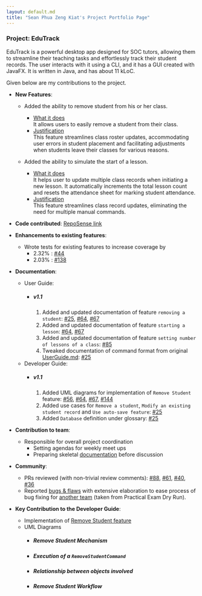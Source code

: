 ```yaml
---
layout: default.md
title: "Sean Phua Zeng Kiat's Project Portfolio Page"
---
```


### Project: EduTrack

EduTrack is a powerful desktop app designed for SOC tutors, allowing them to streamline their teaching tasks and effortlessly track their student records.
The user interacts with it using a CLI, and it has a GUI created with JavaFX. It is written in Java, and has about 11 kLoC.

Given below are my contributions to the project.

* **New Features**:
  * Added the ability to remove student from his or her class.
    * <u>What it does</u>
    <br>It allows users to easily remove a student from their class.
    * <u>Justification</u>
    <br>This feature streamlines class roster updates, accommodating user errors in student placement and
    facilitating adjustments when students leave their classes for various reasons.

  * Added the ability to simulate the start of a lesson.
    * <u>What it does</u>
    <br>It helps user to update multiple class records when initiating a new lesson. It automatically increments the total lesson count and resets the attendance sheet for marking student attendance.
    * <u>Justification</u>
    <br>This feature streamlines class record updates, eliminating the need for multiple manual commands.

* **Code contributed**: [RepoSense link](https://nus-cs2103-ay2324s1.github.io/tp-dashboard/?search=seanpzk&breakdown=true)

* **Enhancements to existing features**:
    * Wrote tests for existing features to increase coverage by
      * 2.32% : [#44](https://github.com/AY2324S1-CS2103T-T15-3/tp/pull/44)
      * 2.03% : [#138](https://github.com/AY2324S1-CS2103T-T15-3/tp/pull/138)
      
* **Documentation**:
    * User Guide:
      * ##### v1.1
        1. Added and updated documentation of feature `removing a student`: [\#25](https://github.com/AY2324S1-CS2103T-T15-3/tp/pull/25), [\#64](https://github.com/AY2324S1-CS2103T-T15-3/tp/pull/64), [\#67](https://github.com/AY2324S1-CS2103T-T15-3/tp/pull/67)
        2. Added and updated documentation of feature `starting a lesson`: [\#64](https://github.com/AY2324S1-CS2103T-T15-3/tp/pull/64), [\#67](https://github.com/AY2324S1-CS2103T-T15-3/tp/pull/67)
        3. Added and updated documentation of feature `setting number of lessons of a class`: [#85](https://github.com/AY2324S1-CS2103T-T15-3/tp/pull/85)
        4. Tweaked documentation of command format from original [UserGuide.md](https://github.com/nus-cs2103-AY2324S1/tp/blob/master/docs/UserGuide.md): [\#25](https://github.com/AY2324S1-CS2103T-T15-3/tp/pull/25)
    * Developer Guide:
      * ##### v1.1
        1. Added UML diagrams for implementation of `Remove Student` feature: [\#56](https://github.com/AY2324S1-CS2103T-T15-3/tp/pull/56), [\#64](https://github.com/AY2324S1-CS2103T-T15-3/tp/pull/64), [\#67](https://github.com/AY2324S1-CS2103T-T15-3/tp/pull/67), [#144](https://github.com/AY2324S1-CS2103T-T15-3/tp/pull/144)
        2. Added use cases for `Remove a student`, `Modify an existing student record` and `Use auto-save feature`: [\#25](https://github.com/AY2324S1-CS2103T-T15-3/tp/pull/25)
        3. Added `Database` definition under glossary: [\#25](https://github.com/AY2324S1-CS2103T-T15-3/tp/pull/25)
* **Contribution to team**:
  * Responsible for overall project coordination
    * Setting agendas for weekly meet ups
    * Preparing skeletal [documentation](https://docs.google.com/document/d/1nNcM_SvI3pcRtNDLubyRG98JFneY5IetiGIi4dhietE/edit?usp=sharing) before discussion
* **Community**:
  * PRs reviewed (with non-trivial review comments): [#88](https://github.com/AY2324S1-CS2103T-T15-3/tp/pull/88), [#61](https://github.com/AY2324S1-CS2103T-T15-3/tp/pull/61), [#40](https://github.com/AY2324S1-CS2103T-T15-3/tp/pull/40), [#36](https://github.com/AY2324S1-CS2103T-T15-3/tp/pull/36)
  * Reported [bugs & flaws](https://github.com/seanpzk/ped/issues) with extensive elaboration to ease process of bug fixing for [another team](https://github.com/AY2324S1-CS2103T-T10-3/tp) (taken from Practical Exam Dry Run).
  
* **Key Contribution to the Developer Guide**:
  * Implementation of [Remove Student feature](https://ay2324s1-cs2103t-t15-3.github.io/tp/DeveloperGuide.html#remove-student-feature)
  * UML Diagrams 
    * ##### Remove Student Mechanism
      <puml src="diagrams/RemoveStudentSequenceDiagramPart1.puml" alt="RemoveStudentSequenceDiagramPart1" />
    * ##### Execution of a `RemoveStudentCommand`
      <puml src="diagrams/RemoveStudentSequenceDiagramPart2.puml" alt="RemoveStudentSequenceDiagramPart2" />
    * ##### Relationship between objects involved
      <puml src="diagrams/RemoveStudentObjectDiagram.puml" alt="RemoveStudentObjectDiagram" />
    * ##### Remove Student Workflow
      <puml src="diagrams/RemoveStudentActivityDiagram.puml" alt="RemoveStudentActivityDiagram" />
  


